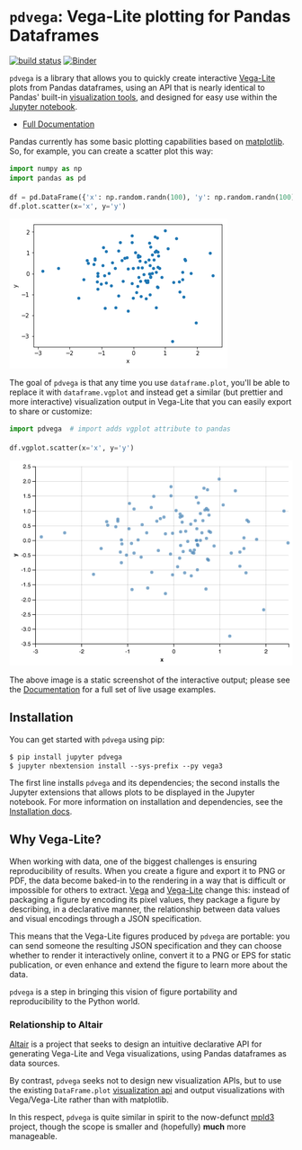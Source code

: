# ``pdvega``: Vega-Lite plotting for Pandas Dataframes

[![build status](http://img.shields.io/travis/jakevdp/pdvega/master.svg?style=flat)](https://travis-ci.org/jakevdp/pdvega)
[![Binder](https://mybinder.org/badge.svg)](https://mybinder.org/v2/gh/jakevdp/pdvega/master?filepath=examples%2Fpdvega_example.ipynb)

``pdvega`` is a library that allows you to quickly create interactive
[Vega-Lite](https://vega.github.io/vega-lite/) plots from Pandas dataframes,
using an API that is nearly identical to Pandas' built-in
[visualization tools](https://pandas.pydata.org/pandas-docs/stable/visualization.html), and designed for easy use within the [Jupyter notebook](http://jupyter.org).

- [Full Documentation](http://altair-viz.github.io/pdvega/)

Pandas currently has some basic plotting capabilities based on
[matplotlib](http://matplotlib.org). So, for example, you can create
a scatter plot this way:

```python
import numpy as np
import pandas as pd

df = pd.DataFrame({'x': np.random.randn(100), 'y': np.random.randn(100)})
df.plot.scatter(x='x', y='y')
```

![matplotlib scatter output](images/mpl-scatter.png?raw=true)

The goal of ``pdvega`` is that any time you use ``dataframe.plot``, you'll be
able to replace it with ``dataframe.vgplot`` and instead get a similar
(but prettier and more interactive) visualization output in Vega-Lite that you can easily export to share or customize:

```python
import pdvega  # import adds vgplot attribute to pandas

df.vgplot.scatter(x='x', y='y')
```

![vega-lite scatter output](images/vg-scatter.png?raw=true)

The above image is a static screenshot of the interactive output; please see the
[Documentation](http://altair-viz.github.io/pdvega/) for a full set of live
usage examples.

## Installation

You can get started with ``pdvega`` using pip:

```
$ pip install jupyter pdvega
$ jupyter nbextension install --sys-prefix --py vega3
```

The first line installs ``pdvega`` and its dependencies; the second installs
the Jupyter extensions that allows plots to be displayed in the Jupyter
notebook. For more information on installation and dependencies, see the
[Installation docs](https://altair-viz.github.io/pdvega/installation.html).

## Why Vega-Lite?
When working with data, one of the biggest challenges is ensuring reproducibility of results.
When you create a figure and export it to PNG or PDF, the data become baked-in to the rendering in a
way that is difficult or impossible for others to extract. [Vega](http://vega.github.io/vega) and
[Vega-Lite](http://vega.github.io/vega-lite) change this: instead of packaging a figure by encoding its
pixel values, they package a figure by describing, in a declarative manner, the relationship between
data values and visual encodings through a JSON specification.

This means that the Vega-Lite figures produced by ``pdvega`` are portable: you can send someone the
resulting JSON specification and they can choose whether to render it interactively online, convert it to
a PNG or EPS for static publication, or even enhance and extend the figure to learn more about the data.

``pdvega`` is a step in bringing this vision of figure portability and reproducibility to the Python world.

### Relationship to Altair

[Altair](http://altair-viz.github.io) is a project that seeks to design an intuitive declarative API for generating Vega-Lite and Vega visualizations, using Pandas dataframes as data sources.

By contrast, ``pdvega`` seeks not to design new visualization APIs, but to use the existing ``DataFrame.plot`` [visualization api](https://pandas.pydata.org/pandas-docs/stable/visualization.html) and output visualizations with Vega/Vega-Lite rather than with matplotlib.

In this respect, ``pdvega`` is quite similar in spirit to the now-defunct [mpld3](http://mpld3.github.io) project, though the scope is smaller and (hopefully) **much** more manageable.

